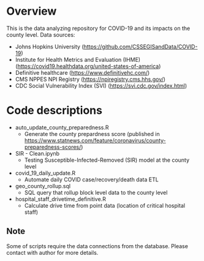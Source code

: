 # Overview
This is the data analyzing repository for COVID-19 and its impacts on the county level.
Data sources:
* Johns Hopkins University (https://github.com/CSSEGISandData/COVID-19)
* Institute for Health Metrics and Evaluation (IHME) (https://covid19.healthdata.org/united-states-of-america)
* Definitive healthcare (https://www.definitivehc.com/)
* CMS NPPES NPI Registry (https://npiregistry.cms.hhs.gov/)
* CDC Social Vulnerability Index (SVI) (https://svi.cdc.gov/index.html)

# Code descriptions
- auto_update_county_preparedness.R
    * Generate the county prepardness score (published in https://www.statnews.com/feature/coronavirus/county-preparedness-scores/)
- SIR - Clean.ipynb
    * Testing Susceptible-Infected-Removed (SIR) model at the county level
- covid_19_daily_update.R
    * Automate daily COVID case/recovery/death data ETL
- geo_county_rollup.sql
    * SQL query that rollup block level data to the county level
- hospital_staff_drivetime_definitive.R
    * Calculate drive time from point data (location of critical hospital staff)

## Note
Some of scripts require the data connections from the database. Please contact with author for more details.